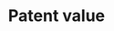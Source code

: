 ---
layout: default
description: Updated Mar 19, 2014 by Noah Stoffman
shortname: patent_value
timeframe: 1926-2010
title: Patent value
url: https://iu.box.com/patents
uuid: 798f092c-3597-41bb-be5d-e5eb15c2b5d3
---